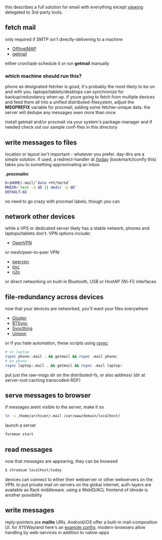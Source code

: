 this describes a full solution for email with everything except [viewing](../../ruby/message.mail.rb.html) delegated to 3rd-party tools.

## fetch mail

only required if SMTP isn't directly-delivering to a machine

* [OfflineIMAP](http://offlineimap.org/)
* [getmail](http://pyropus.ca/software/getmail/)

either cron/task-schedule it or run **getmail** manually

### which machine should run this?

phone as designated-fetcher is good, it's probably the most-likely to be on and with you. laptops/tablets/desktops can synchronize for backup/redundancy when up. if youre going to fetch from multiple devices and feed them all into a unified distributed-filesystem, adjust the **MSGPREFIX** variable for procmail, adding some fetcher-unique data. the server will dedupe any messages seen more than once 

install getmail and/or procmail via your system's package-manager and if needed check out our sample conf-files in this directory

## write messages to files

location or layout isn't important - whatever you prefer. day-dirs are a simple solution. if used, a redirect-handler at [/today](http://m.whats-your.name/today) (bookmark/iconify this) takes you to something approximating an inbox

**.procmailrc**

``` sh
D=$HOME/.mail/`date +%Y/%m/%d`
MKDIR=`test -d $D || mkdir -p $D`
DEFAULT=$D

```

no need to go crazy with procmail labels, though you can

## network other devices

while a VPS or dedicated server likely has a stable network, phones and laptops/tablets don't. VPN options include:

* [OpenVPN](https://openvpn.net/)

or mesh/peer-to-peer VPN:

* [peervpn](http://www.peervpn.net/)
* [tinc](http://www.tinc-vpn.org/)
* [n2n](https://github.com/meyerd/n2n)

or direct networking on built-in Bluetooth, USB or HostAP (Wi-Fi) interfaces

## file-redundancy across devices

now that your devices are networked, you'll want your files everywhere

* [Gluster](http://www.gluster.org/)
* [BTSync](https://wiki.archlinux.org/index.php/BitTorrent_Sync)
* [Syncthing](https://syncthing.net/)
* [Unison](https://www.cis.upenn.edu/~bcpierce/unison/)

or if you hate automation, these scripts using [rsync](https://rsync.samba.org/):

``` sh
# on laptop
rsync phone:.mail . && getmail && rsync .mail phone:
# on phone
rsync laptop:.mail . && getmail && rsync .mail laptop:
```

put just the raw-msgs dir on the distributed-fs, or also address/ (dir at server-root caching transcoded-RDF) 

## serve messages to browser

if messages arent visible to the server, make it so

``` sh
ln -s /home/archiver/.mail /var/www/domain/localhost/

```

launch a server

``` sh
foreman start
```

## read messages

now that messages are appearing, they can be browsed

``` sh
$ chromium localhost/today
```

devices can connect to either their webserver or other webservers on the VPN. to put private mail on servers on the global internet, auth-layers are available as Rack middleware. using a WebID/ACL frontend of ldnode is another possibility

## write messages

reply-pointers are **mailto** URIs. Android/iOS offer a built-in mail-composition UI. for X11/Wayland here's an [example config](mailto). modern-browsers allow handling by web-services in addition to native-apps